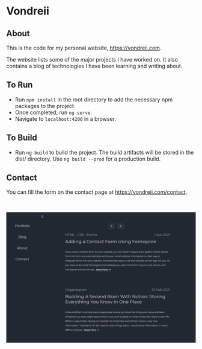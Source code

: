 # Vondreii

## About 

This is the code for my personal website, https://vondreii.com.

The website lists some of the major projects I have worked on. It also contains a blog of technologies I have been learning and writing about.

## To Run

* Run `npm install` in the root directory to add the necessary npm packages to the project.
* Once completed, run `ng serve`.
* Navigate to `localhost:4200` in a browser.

## To Build

* Run `ng build` to build the project. The build artifacts will be stored in the dist/ directory. Use `ng build --prod` for a production build.

## Contact

You can fill the form on the contact page at https://vondreii.com/contact.

<br>

![alt text](src/assets/images/vondreii.jpg)
